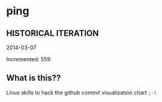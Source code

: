 # ping

## HISTORICAL ITERATION
2014-03-07

Incremented: 559

## What is this?? 
Linux skills to hack the github commit visualization chart `;-)`
